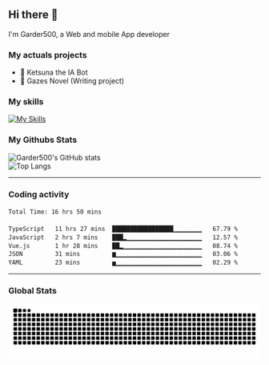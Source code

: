 ## Hi there 👋

I'm Garder500, a Web and mobile App developer

### My actuals projects 
- 🔭 Ketsuna the IA Bot
- 🌱 Gazes Novel (Writing project)

### My skills

[![My Skills](https://skillicons.dev/icons?i=js,ts,html,bots,css,dotnet,rust,go,firebase,php,nodejs,nextjs,mysql,postgres,prisma,mongodb,vue,react,nuxtjs&perline=5)](https://skillicons.dev)

### My Githubs Stats

<!--- ![Garder 500 stats](https://github-readme-stats.vercel.app/api?username=garder500&show_icons=true&theme=Gradient) -->
![Garder500's GitHub stats](https://github-readme-stats.vercel.app/api?username=garder500&show_icons=true&theme=material-palenight&include_all_commits=true&custom_title=My%20Github%20Stats)
<br/>
![Top Langs](https://github-readme-stats.vercel.app/api/top-langs/?username=garder500&theme=material-palenight&layout=compact)

---
### Coding activity

<!--START_SECTION:waka-->

```txt
Total Time: 16 hrs 50 mins

TypeScript   11 hrs 27 mins  █████████████████▁▁▁▁▁▁▁▁   67.79 %
JavaScript   2 hrs 7 mins    ███▂▁▁▁▁▁▁▁▁▁▁▁▁▁▁▁▁▁▁▁▁▁   12.57 %
Vue.js       1 hr 28 mins    ██▂▁▁▁▁▁▁▁▁▁▁▁▁▁▁▁▁▁▁▁▁▁▁   08.74 %
JSON         31 mins         ▆▁▁▁▁▁▁▁▁▁▁▁▁▁▁▁▁▁▁▁▁▁▁▁▁   03.06 %
YAML         23 mins         ▅▁▁▁▁▁▁▁▁▁▁▁▁▁▁▁▁▁▁▁▁▁▁▁▁   02.29 %
```

<!--END_SECTION:waka-->

---

### Global Stats 

![Snake.svg](https://github.com/garder500/garder500/blob/output/github-contribution-grid-snake.svg)

